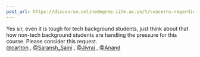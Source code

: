 ```yaml
---
post_url: https://discourse.onlinedegree.iitm.ac.in/t/concerns-regarding-tds-course-difficulty-and-grading-fairness/168476/4
---
```

Yes sir, even it is tough for tech background students, just think about that how non-tech background students are handling the pressure for this course. Please consider this request.  
[@carlton](/u/carlton) , [@Saransh\_Saini](/u/saransh_saini) , [@Jivraj](/u/jivraj) , [@Anand](/u/anand)